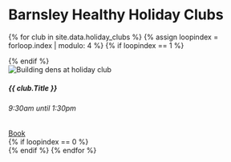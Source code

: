 <div class="jumbotron jumbotron-fluid">
  <div class="container">
    <h1 class="display-4">Barnsley Healthy Holiday Clubs</h1>
    <div class="container">
        
{% for club in site.data.holiday_clubs %}
  {% assign loopindex = forloop.index | modulo: 4 %}
  {% if loopindex == 1 %}
    <!-- start loop -->
    <div class="row">
  {% endif %}
        <div class="card col-sm">
          <img class="card-img-top" src="{{ site.baseurl }}/assets/img/239103681_4221236217952071_7560413288161334995_cropped.jpg" alt="Building dens at holiday club">
          <div class="card-body">
            <h5 class="card-title text-dark">{{ club.Title }}</h5>
            <h6 class="card-subtitle mb-2 text-muted">9:30am until 1:30pm</h6>
            <a href="https://my.barnsley.gov.uk/Events/BookTickets/{{ club.Number }}" target="_blank" class="card-link btn btn-primary">Book</a>
          </div>
        </div>
  {% if loopindex == 0 %}
    </div>
    <!-- end loop -->
  {% endif %}
{% endfor %}
    </div>
  </div>
</div>
